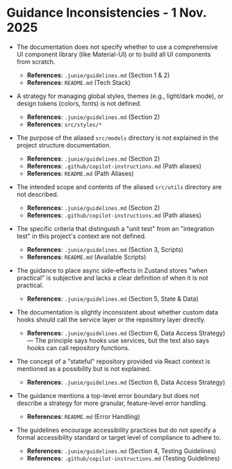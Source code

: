 # Guidance Inconsistencies - 1 Nov. 2025

- The documentation does not specify whether to use a comprehensive UI component library (like Material-UI) or to build
  all UI components from scratch.
  - **References**: `.junie/guidelines.md` (Section 1 & 2)
  - **References**: `README.md` (Tech Stack)

- A strategy for managing global styles, themes (e.g., light/dark mode), or design tokens (colors, fonts) is not
  defined.
  - **References**: `.junie/guidelines.md` (Section 2)
  - **References**: `src/styles/*`

- The purpose of the aliased `src/models` directory is not explained in the project structure documentation.
  - **References**: `.junie/guidelines.md` (Section 2)
  - **References**: `.github/copilot-instructions.md` (Path aliases)
  - **References**: `README.md` (Path Aliases)

- The intended scope and contents of the aliased `src/utils` directory are not described.
  - **References**: `.junie/guidelines.md` (Section 2)
  - **References**: `.github/copilot-instructions.md` (Path aliases)

- The specific criteria that distinguish a "unit test" from an "integration test" in this project's context are not
  defined.
  - **References**: `.junie/guidelines.md` (Section 3, Scripts)
  - **References**: `README.md` (Available Scripts)

- The guidance to place async side-effects in Zustand stores "when practical" is subjective and lacks a clear definition
  of when it is not practical.
  - **References**: `.junie/guidelines.md` (Section 5, State & Data)

- The documentation is slightly inconsistent about whether custom data hooks should call the service layer or the
  repository layer directly.
  - **References**: `.junie/guidelines.md` (Section 6, Data Access Strategy) — The principle says hooks use services,
    but the text also says hooks can call repository functions.

- The concept of a "stateful" repository provided via React context is mentioned as a possibility but is not explained.
  - **References**: `.junie/guidelines.md` (Section 6, Data Access Strategy)

- The guidance mentions a top-level error boundary but does not describe a strategy for more granular, feature-level
  error handling.
  - **References**: `README.md` (Error Handling)

- The guidelines encourage accessibility practices but do not specify a formal accessibility standard or target level of
  compliance to adhere to.
  - **References**: `.junie/guidelines.md` (Section 4, Testing Guidelines)
  - **References**: `.github/copilot-instructions.md` (Testing Guidelines)
